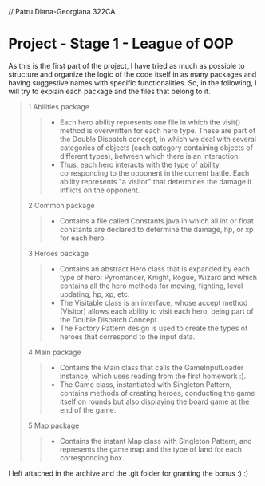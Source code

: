 // Patru Diana-Georgiana 322CA
# Project - Stage 1 - League of OOP

 As this is the first part of the project, I have tried as much as possible to structure and 
organize the logic of the code itself in as many packages and having suggestive names with 
specific functionalities. So, in the following, I will try to explain each package and the files
 that belong to it.
 
> 1  Abilities package 
>> * Each hero ability represents one file in which the visit() method is overwritten for each
>> hero type. These are part of the Double Dispatch concept, in which we deal with several categories 
>> of objects (each category containing objects of different types), between which there is an interaction. 
>>* Thus, each hero interacts with the type of ability corresponding to the opponent in the current battle. 
>> Each ability represents "a visitor" that determines the damage it inflicts on the opponent.
>> 
>
> 2 Common package 
>> * Contains a file called Constants.java in which all int or float constants are declared to determine 
> the damage, hp, or xp for each hero.
>
> 3 Heroes package
>> * Contains an abstract Hero class that is expanded by each type of hero: Pyromancer, Knight, Rogue,
>> Wizard and which contains all the hero methods for moving, fighting, level updating, hp, xp, etc.
>> * The Visitable class is an interface, whose accept method (Visitor) allows each ability to visit
>> each hero, being part of the Double Dispatch Concept. 
>> * The Factory Pattern design is used to create the types of heroes that correspond to the input data.
>
> 4 Main package 
>> * Contains the Main class that calls the GameInputLoader instance, which uses reading from the
>> first homework :). 
>> * The Game class, instantiated with Singleton Pattern, contains methods of creating heroes, conducting 
>> the game itself on rounds but also displaying the board game at the end of the game.
>
> 5 Map package
>> * Contains the instant Map class with Singleton Pattern, and represents the game map and the type of 
>> land for each corresponding box.
>
I left attached in the archive and the .git folder for granting the bonus :) :)
